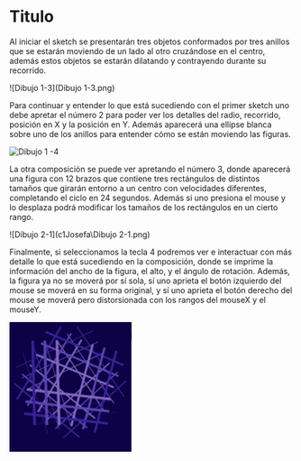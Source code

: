 # Titulo

Al iniciar el sketch se presentarán tres objetos conformados por tres anillos que se estarán moviendo de un lado al otro cruzándose en el centro, además estos objetos se estarán dilatando y contrayendo durante su recorrido. 

![Dibujo 1-3](Dibujo 1-3.png)

Para continuar y entender lo que está sucediendo con el primer sketch uno debe apretar el número 2 para poder ver los detalles del radio, recorrido, posición en X y la posición en Y. Además aparecerá una ellipse blanca sobre uno de los anillos para entender cómo se están moviendo las figuras. 

![Dibujo 1 -4](Dibujo1_4.png)

La otra composición se puede ver apretando el número 3, donde aparecerá una figura con 12 brazos que contiene tres rectángulos de distintos tamaños que girarán entorno a un centro con velocidades diferentes, completando el ciclo en 24 segundos. Además si uno presiona el mouse y lo desplaza podrá modificar los tamaños de los rectángulos en un cierto rango. 

![Dibujo 2-1](c1Josefa\Dibujo 2-1.png)

Finalmente, si seleccionamos la tecla 4 podremos ver e interactuar con más detalle lo que está sucediendo en la composición, donde se imprime la información del ancho de la figura, el alto, y el ángulo de rotación. Además, la figura ya no se moverá por sí sola, sí uno aprieta el botón izquierdo del mouse se moverá en su forma original, y sí uno aprieta el botón derecho del mouse se moverá pero distorsionada con los rangos del mouseX y el mouseY.  

![Dibujo3](c1Josefa\Dibujo3.png)

